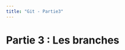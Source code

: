 ```yaml
---
title: "Git - Partie3"
---
```


<!-- Le faire sur Github ET gitlab ? -->

# Partie 3 : Les branches

<!-- Explore branches in: -->
<!-- https://github.com/spring-projects/spring-petclinic.git -->
<!-- https://github.com/miguelgrinberg/microblog -->

<!-- Git cherrypick du commit d'ajout de about dans TP2 -->
